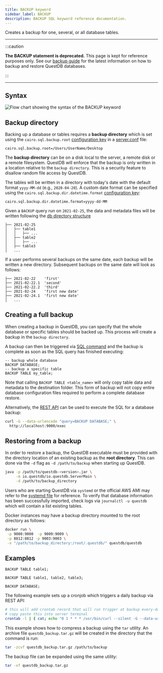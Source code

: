```yaml
---
title: BACKUP keyword
sidebar_label: BACKUP
description: BACKUP SQL keyword reference documentation.
---
```


Creates a backup for one, several, or all database tables.

---

:::caution

**The BACKUP statement is deprecated.** This page is kept for reference purposes only. 
See our [backup guide](/docs/operations/backup/) for the latest information on how to backup and restore QuestDB databases.

:::

---

## Syntax

![Flow chart showing the syntax of the BACKUP keyword](/img/docs/diagrams/backup.svg)

## Backup directory

Backing up a database or tables requires a **backup directory** which is set
using the `cairo.sql.backup.root` [configuration key](/docs/configuration/) in a
[server.conf](/docs/concept/root-directory-structure/#serverconf) file:

```shell title="server.conf"
cairo.sql.backup.root=/Users/UserName/Desktop
```

The **backup directory** can be on a disk local to the server, a remote disk or
a remote filesystem. QuestDB will enforce that the backup is only written in a
location relative to the `backup directory`. This is a security feature to
disallow random file access by QuestDB.

The tables will be written in a directory with today's date with the default
format `yyyy-MM-dd` (e.g., `2020-04-20`). A custom date format can be specified
using the `cairo.sql.backup.dir.datetime.format`
[configuration key](/docs/configuration/):

```shell title="server.conf"
cairo.sql.backup.dir.datetime.format=yyyy-dd-MM
```

Given a `BACKUP` query run on `2021-02-25`, the data and metadata files will be
written following the
[db directory structure](/docs/concept/root-directory-structure/#db)

```filestructure title="/path/to/backup_directory"
├── 2021-02-25
│   ├── table1
│   │   ├── ...
│   ├── table2
│   │   ├── ...
│   ├── table3
│   ...
```

If a user performs several backups on the same date, each backup will be written
a new directory. Subsequent backups on the same date will look as follows:

```filestructure title="/path/to/backup_directory"
├── 2021-02-22    'first'
├── 2021-02-22.1  'second'
├── 2021-02-22.2  'third'
├── 2021-02-24    'first new date'
├── 2021-02-24.1  'first new date'
│   ...
```

## Creating a full backup

When creating a backup in QuestDB, you can specify that the whole database or
specific tables should be backed up. This process will create a backup in the
`backup directory`.

A backup can then be triggered via [SQL command](/docs/reference/sql/backup/)
and the backup is complete as soon as the SQL query has finished executing:

```questdb-sql
-- backup whole database
BACKUP DATABASE;
-- backup a specific table
BACKUP TABLE my_table;
```

Note that calling `BACKUP TABLE <table_name>` will only copy table data and
metadata to the destination folder. This form of backup will not copy entire
database configuration files required to perform a complete database restore.

Alternatively, the [REST API](/docs/reference/api/rest/#exec---execute-queries)
can be used to execute the SQL for a database backup:

```bash title="Backing up a database via curl"
curl -G --data-urlencode "query=BACKUP DATABASE;" \
  http://localhost:9000/exec
```

## Restoring from a backup

In order to restore a backup, the QuestDB executable must be provided with the
directory location of an existing backup as the **root directory**. This can
done via the `-d` flag as `-d /path/to/backup` when starting up QuestDB.

```bash
java -p /path/to/questdb-<version>.jar \
     -m io.questdb/io.questdb.ServerMain \
     -d /path/to/backup_directory
```

Users who are starting QuestDB via `systemd` or the official AWS AMI may refer
to the
[systemd file](https://github.com/questdb/questdb/blob/master/pkg/ami/marketplace/assets/systemd.service#L21)
for reference. To verify that database information has been successfully
imported, check logs via `journalctl -u questdb` which will contain a list
existing tables.

Docker instances may have a backup directory mounted to the root directory as
follows:

```bash
docker run \
 -p 9000:9000  -p 9009:9009 \
 -p 8812:8812 -p 9003:9003 \
 -v "/path/to/backup_directory:/root/.questdb/" questdb/questdb
```

## Examples

```questdb-sql title="Single table"
BACKUP TABLE table1;
```

```questdb-sql title="Multiple tables"
BACKUP TABLE table1, table2, table3;
```

```questdb-sql title="All tables"
BACKUP DATABASE;
```

The following example sets up a cronjob which triggers a daily backup via REST
API:

```bash
# this will add crontab record that will run trigger at backup every-day at 01:00 AM
# copy paste this into server terminal
crontab -l | { cat; echo "0 1 * * * /usr/bin/curl --silent -G --data-urlencode 'query=BACKUP DATABASE;' http://localhost:9000/exec &>/dev/null"; } | crontab -
```

This example shows how to compress a backup using the `tar` utility. An archive
file `questdb_backup.tar.gz` will be created in the directory that the command
is run:

```bash
tar -zcvf questdb_backup.tar.gz /path/to/backup
```

The backup file can be expanded using the same utility:

```bash
tar -xf questdb_backup.tar.gz
```
